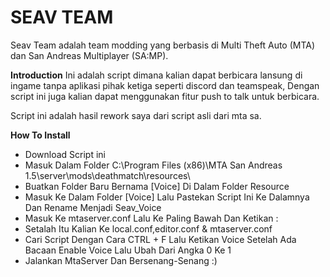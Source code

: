 # SEAV TEAM
Seav Team adalah team modding yang berbasis di Multi Theft Auto (MTA) dan San Andreas Multiplayer (SA:MP).

**Introduction**
Ini adalah script dimana kalian dapat berbicara lansung di ingame tanpa aplikasi pihak ketiga seperti discord dan teamspeak, Dengan script ini juga kalian dapat menggunakan fitur push to talk untuk berbicara.

Script ini adalah hasil rework saya dari script asli dari mta sa.

**How To Install**
- Download Script ini
- Masuk Dalam Folder C:\Program Files (x86)\MTA San Andreas 1.5\server\mods\deathmatch\resources\
- Buatkan Folder Baru Bernama [Voice] Di Dalam Folder Resource
- Masuk Ke Dalam Folder [Voice] Lalu Pastekan Script Ini Ke Dalamnya Dan Rename Menjadi Seav_Voice
- Masuk Ke mtaserver.conf Lalu Ke Paling Bawah Dan Ketikan : <resource src="Seav_Voice" startup="1" protected="0"/>
- Setalah Itu Kalian Ke local.conf,editor.conf & mtaserver.conf 
- Cari Script Dengan Cara CTRL + F Lalu Ketikan Voice Setelah Ada Bacaan Enable Voice Lalu Ubah Dari Angka 0 Ke 1
- Jalankan MtaServer Dan Bersenang-Senang :)
